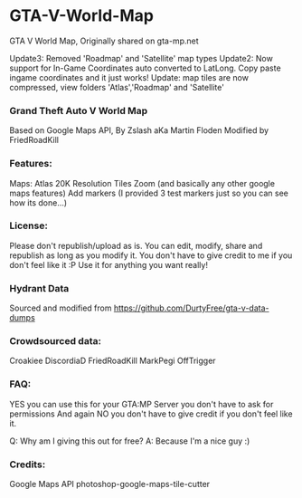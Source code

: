 
# GTA-V-World-Map

GTA V World Map, Originally shared on gta-mp.net

Update3: Removed 'Roadmap' and 'Satellite' map types
Update2: Now support for In-Game Coordinates auto converted to LatLong. Copy paste ingame coordinates and it just works!
Update: map tiles are now compressed, view folders 'Atlas','Roadmap' and 'Satellite'
  
### Grand Theft Auto V World Map
Based on Google Maps API, By Zslash aKa Martin Floden
Modified by FriedRoadKill

### Features:
Maps: Atlas
20K Resolution Tiles
Zoom (and basically any other google maps features)
Add markers (I provided 3 test markers just so you can see how its done...)

### License:
Please don't republish/upload as is.
You can edit, modify, share and republish as long as you modify it.
You don't have to give credit to me if you don't feel like it :P
Use it for anything you want really!

### Hydrant Data
Sourced and modified from https://github.com/DurtyFree/gta-v-data-dumps

### Crowdsourced data:
Croakiee
DiscordiaD
FriedRoadKill
MarkPegi
OffTrigger

### FAQ:
YES you can use this for your GTA:MP Server you don't have to ask for permissions
And again NO you don't have to give credit if you don't feel like it.

Q: Why am I giving this out for free?
A: Because I'm a nice guy :)

### Credits:
Google Maps API
photoshop-google-maps-tile-cutter
